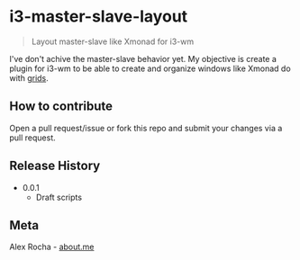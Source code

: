 # i3-master-slave-layout
> Layout master-slave like Xmonad for i3-wm

I've don't achive the master-slave behavior yet.
My objective is create a plugin for i3-wm to be able to create and organize windows like Xmonad do with
[grids](http://xmonad.org/xmonad-docs/xmonad-contrib/XMonad-Layout-GridVariants.html).

## How to contribute
Open a pull request/issue or fork this repo and submit your changes via a pull request.

## Release History

* 0.0.1
    * Draft scripts

## Meta

Alex Rocha - [about.me](http://about.me/alex.rochas)
